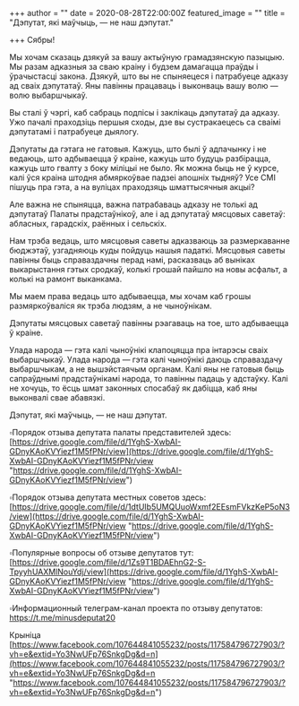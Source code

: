 +++
author = ""
date = 2020-08-28T22:00:00Z
featured_image = ""
title = "Дэпутат, які маўчыць, — не наш дэпутат."

+++
Сябры!

Мы хочам сказаць дзякуй за вашу актыўную грамадзянскую пазыцыю. Мы разам адказныя за сваю краіну і будзем дамагацца праўды і ўрачыстасці закона. Дзякуй, што вы не спыняецеся і патрабуеце адказу ад сваіх дэпутатаў. Яны павінны працаваць і выконваць вашу волю — волю выбаршчыкаў.

Вы сталі ў чэргі, каб сабраць подпісы і заклікаць дэпутатаў да адказу. Ужо пачалі праходзіць першыя сходы, дзе вы сустракаецесь са сваімі дэпутатамі і патрабуеце дыялогу.

Дэпутаты да гэтага не гатовыя. Кажуць, што былі ў адпачынку і не ведаюць, што адбываецца ў краіне, кажуць што будуць разбірацца, кажуць што гвалту з боку міліцыі не было. Як можна быць не ў курсе, калі ўся краіна штодня абмяркоўвае падзеі апошніх тыдняў? Усе СМІ пішуць пра гэта, а на вуліцах праходзяць шматтысячныя акцыі?

Але важна не спыняцца, важна патрабаваць адказу не толькі ад дэпутатаў Палаты прадстаўнікоў, але і ад дэпутатаў мясцовых саветаў: абласных, гарадскіх, раённых і сельскіх.

Нам трэба ведаць, што мясцовыя саветы адказваюць за размеркаванне бюджэтаў, узгадняюць куды пойдуць нашыя падаткі. Мясцовыя саветы павінны быць справаздачны перад намі, расказваць аб выніках выкарыстання гэтых сродкаў, колькі грошай пайшло на новы асфальт, а колькі на рамонт выканкама.

Мы маем права ведаць што адбываецца, мы хочам каб грошы размяркоўваліся як трэба людзям, а не чыноўнікам.

Дэпутаты мясцовых саветаў павінны рэагаваць на тое, што адбываецца ў краіне.

Улада народа — гэта калі чыноўнікі клапоцяцца пра інтарэсы сваіх выбаршчыкаў. Улада народа — гэта калі чыноўнікі даюць справаздачу выбаршчыкам, а не вышэйстаячым органам. Калі яны не гатовыя быць сапраўднымі прадстаўнікамі народа, то павінны падаць у адстаўку. Калі не хочуць, то ёсць шмат законных спосабаў як дабіцца, каб яны выконвалі свае абавязкі.

Дэпутат, які маўчыць, — не наш дэпутат.

▫️Порядок отзыва депутата палаты представителей здесь: [https://drive.google.com/file/d/1YghS-XwbAI-GDnyKAoKVYiezf1M5fPNr/view](https://drive.google.com/file/d/1YghS-XwbAI-GDnyKAoKVYiezf1M5fPNr/view "https://drive.google.com/file/d/1YghS-XwbAI-GDnyKAoKVYiezf1M5fPNr/view")

▫️Порядок отзыва депутата местных советов здесь: [https://drive.google.com/file/d/1dtUIb5UMQUuoWxmf2EEsmFVkzKeP5oN3/view](https://drive.google.com/file/d/1YghS-XwbAI-GDnyKAoKVYiezf1M5fPNr/view "https://drive.google.com/file/d/1YghS-XwbAI-GDnyKAoKVYiezf1M5fPNr/view")

▫️Популярные вопросы об отзыве депутатов тут: [https://drive.google.com/file/d/1Zs9T1BDAEhnG2-S-TpyyhUAXMlNouYdj/view](https://drive.google.com/file/d/1YghS-XwbAI-GDnyKAoKVYiezf1M5fPNr/view "https://drive.google.com/file/d/1YghS-XwbAI-GDnyKAoKVYiezf1M5fPNr/view")

▫️Информационный телеграм-канал проекта по отзыву депутатов: https://t.me/minusdeputat20

Крыніца [https://www.facebook.com/107644841055232/posts/117584796727903/?vh=e&extid=Yo3NwUFp76SnkgDg&d=n](https://www.facebook.com/107644841055232/posts/117584796727903/?vh=e&extid=Yo3NwUFp76SnkgDg&d=n "https://www.facebook.com/107644841055232/posts/117584796727903/?vh=e&extid=Yo3NwUFp76SnkgDg&d=n")